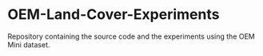 # OEM-Land-Cover-Experiments
Repository containing the source code and the experiments using the OEM Mini dataset.
